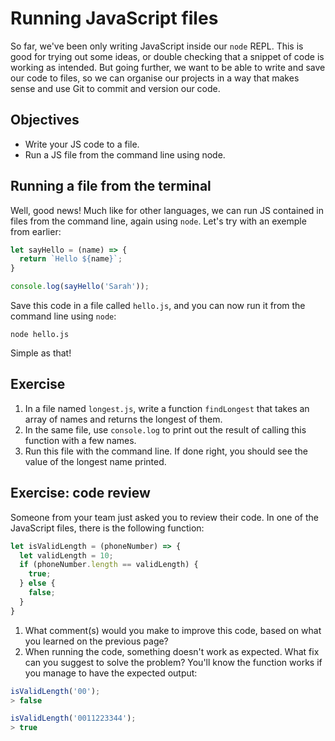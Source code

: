 # Running JavaScript files

So far, we've been only writing JavaScript inside our `node` REPL. This is good for trying out some ideas, or double checking that a snippet of code is working as intended. But going further, we want to be able to write and save our code to files, so we can organise our projects in a way that makes sense and use Git to commit and version our code. 

## Objectives

 * Write your JS code to a file.
 * Run a JS file from the command line using node.

## Running a file from the terminal

Well, good news! Much like for other languages, we can run JS contained in files from the command line, again using `node`. Let's try with an exemple from earlier:

```javascript
let sayHello = (name) => {
  return `Hello ${name}`;
}

console.log(sayHello('Sarah'));
```

Save this code in a file called `hello.js`, and you can now run it from the command line using `node`:

```
node hello.js
```

Simple as that!

## Exercise

1. In a file named `longest.js`, write a function `findLongest` that takes an array of names and returns the longest of them.
2. In the same file, use `console.log` to print out the result of calling this function with a few names.
3. Run this file with the command line. If done right, you should see the value of the longest name printed.

## Exercise: code review

Someone from your team just asked you to review their code. In one of the JavaScript files, there is the following function:

```javascript
let isValidLength = (phoneNumber) => {
  let validLength = 10;
  if (phoneNumber.length == validLength) {
    true;
  } else {
    false;
  }
}
```

1. What comment(s) would you make to improve this code, based on what you learned on the previous page?
2. When running the code, something doesn't work as expected. What fix can you suggest to solve the problem? You'll know the function works if you manage to have the expected output:

```javascript
isValidLength('00');
> false

isValidLength('0011223344');
> true
```